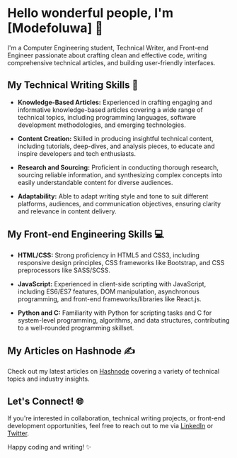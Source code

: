 # Hello wonderful people, I'm [Modefoluwa] 👋

I'm a Computer Engineering student, Technical Writer, and Front-end Engineer passionate about crafting clean and effective code, writing comprehensive technical articles, and building user-friendly interfaces.

## My Technical Writing Skills 📝

- **Knowledge-Based Articles:** Experienced in crafting engaging and informative knowledge-based articles covering a wide range of technical topics, including programming languages, software development methodologies, and emerging technologies.
  
- **Content Creation:** Skilled in producing insightful technical content, including tutorials, deep-dives, and analysis pieces, to educate and inspire developers and tech enthusiasts.

- **Research and Sourcing:** Proficient in conducting thorough research, sourcing reliable information, and synthesizing complex concepts into easily understandable content for diverse audiences.

- **Adaptability:** Able to adapt writing style and tone to suit different platforms, audiences, and communication objectives, ensuring clarity and relevance in content delivery.

## My Front-end Engineering Skills 💻

- **HTML/CSS:** Strong proficiency in HTML5 and CSS3, including responsive design principles, CSS frameworks like Bootstrap, and CSS preprocessors like SASS/SCSS.

- **JavaScript:** Experienced in client-side scripting with JavaScript, including ES6/ES7 features, DOM manipulation, asynchronous programming, and front-end frameworks/libraries like React.js.

- **Python and C:** Familiarity with Python for scripting tasks and C for system-level programming, algorithms, and data structures, contributing to a well-rounded programming skillset.

## My Articles on Hashnode ✍️

Check out my latest articles on [Hashnode](https://mode9writes.hashnode.dev/) covering a variety of technical topics and industry insights.

## Let's Connect! 🌐

If you're interested in collaboration, technical writing projects, or front-end development opportunities, feel free to reach out to me via [LinkedIn](https://www.linkedin.com/in/modefoluwa-adeniyi-samuel-7971a321a) or [Twitter](https://x.com/Mode_the_first?t=HJTRCmDGB7wIHJoClBKIUQ&s=09).

Happy coding and writing! ✨
